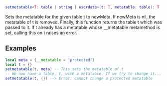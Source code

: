```Lua
setmetatable<T: table | string | userdata>(t: T, metatable: table): T
```
Sets the metatable for the given table t to newMeta. If newMeta is nil, the metatable of t is removed. Finally, this function returns the table t which was passed to it. If t already has a metatable whose __metatable metamethod is set, calling this on t raises an error.
## Examples
```Lua
local meta = {__metatable = "protected"}
local t = {}
setmetatable(t, meta) -- This sets the metatable of t
-- We now have a table, t, with a metatable. If we try to change it...
setmetatable(t, {}) --> Error: cannot change a protected metatable
```